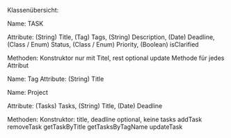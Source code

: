 Klassenübersicht:

Name: TASK

Attribute: (String) Title, (Tag) Tags, (String) Description, (Date) Deadline, (Class / Enum) Status, (Class / Enum) Priority, (Boolean) isClarified

Methoden:
Konstruktor nur mit Titel, rest optional
update Methode für jedes Attribut



Name: Tag
Attribute: (String) Title



Name: Project

Attribute: (Tasks) Tasks, (String) Title, (Date) Deadline

Methoden:
Konstruktor: title, deadline optional, keine tasks
addTask
removeTask
getTaskByTitle
getTasksByTagName
updateTask
